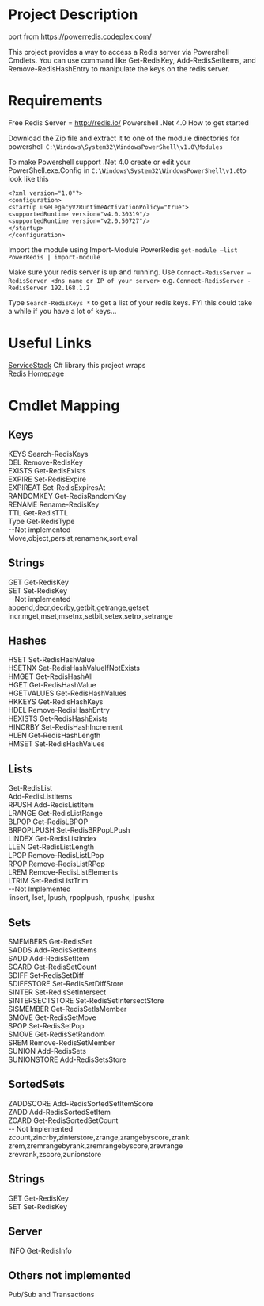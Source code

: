 Project Description
=======

port from https://powerredis.codeplex.com/

This project provides a way to access a Redis server via Powershell Cmdlets. You can use command like Get-RedisKey, Add-RedisSetItems, and Remove-RedisHashEntry to manipulate the keys on the redis server.



# Requirements

Free Redis Server = http://redis.io/
Powershell
.Net 4.0
How to get started

Download the Zip file and extract it to one of the module directories for powershell
`C:\Windows\System32\WindowsPowerShell\v1.0\Modules`

To make Powershell support .Net 4.0 create or edit your PowerShell.exe.Config in `C:\Windows\System32\WindowsPowerShell\v1.0`to look like this 

    <?xml version="1.0"?> 
    <configuration> 
    <startup useLegacyV2RuntimeActivationPolicy="true"> 
    <supportedRuntime version="v4.0.30319"/> 
    <supportedRuntime version="v2.0.50727"/> 
    </startup> 
    </configuration>

Import the module using Import-Module PowerRedis
`get-module –list PowerRedis | import-module`

Make sure your redis server is up and running.
Use `Connect-RedisServer –RedisServer <dns name or IP of your server>` e.g. `Connect-RedisServer -RedisServer 192.168.1.2`

Type `Search-RedisKeys *` to get a list of your redis keys. FYI this could take a while if you have a lot of keys…

# Useful Links

[ServiceStack](https://github.com/ServiceStack/ServiceStack.Redis) C# library this project wraps  
[Redis Homepage](http://redis.io/)


# Cmdlet Mapping

## Keys	
KEYS	Search-RedisKeys  
DEL	Remove-RedisKey  
EXISTS	Get-RedisExists  
EXPIRE	Set-RedisExpire  
EXPIREAT	Set-RedisExpiresAt  
RANDOMKEY	Get-RedisRandomKey  
RENAME	Rename-RedisKey  
TTL	Get-RedisTTL  
Type	Get-RedisType  
--Not implemented	 
Move,object,persist,renamenx,sort,eval	

## Strings	
GET	Get-RedisKey  
SET	Set-RedisKey  
--Not implemented	
append,decr,decrby,getbit,getrange,getset	 
incr,mget,mset,msetnx,setbit,setex,setnx,setrange	 

## Hashes	 
HSET	Set-RedisHashValue  
HSETNX	Set-RedisHashValueIfNotExists  
HMGET	Get-RedisHashAll  
HGET	Get-RedisHashValue  
HGETVALUES	Get-RedisHashValues  
HKKEYS	Get-RedisHashKeys  
HDEL	Remove-RedisHashEntry  
HEXISTS	Get-RedisHashExists  
HINCRBY	Set-RedisHashIncrement  
HLEN	Get-RedisHashLength  
HMSET	Set-RedisHashValues  

## Lists	
Get-RedisList  
Add-RedisListItems  
RPUSH	Add-RedisListItem  
LRANGE	Get-RedisListRange  
BLPOP	Get-RedisLBPOP  
BRPOPLPUSH	Set-RedisBRPopLPush  
LINDEX	Get-RedisListIndex  
LLEN	Get-RedisListLength  
LPOP	Remove-RedisListLPop  
RPOP	Remove-RedisListRPop  
LREM	Remove-RedisListElements  
LTRIM	Set-RedisListTrim  
--Not Implemented	 
linsert, lset, lpush, rpoplpush, rpushx, lpushx



## Sets	 
SMEMBERS	Get-RedisSet  
SADDS	Add-RedisSetItems  
SADD	Add-RedisSetItem  
SCARD	Get-RedisSetCount  
SDIFF	Set-RedisSetDiff  
SDIFFSTORE	Set-RedisSetDiffStore  
SINTER	Set-RedisSetIntersect  
SINTERSECTSTORE	Set-RedisSetIntersectStore  
SISMEMBER	Get-RedisSetIsMember  
SMOVE	Get-RedisSetMove  
SPOP	Set-RedisSetPop  
SMOVE	Get-RedisSetRandom  
SREM	Remove-RedisSetMember  
SUNION	Add-RedisSets  
SUNIONSTORE	Add-RedisSetsStore  

## SortedSets	 
ZADDSCORE	Add-RedisSortedSetItemScore  
ZADD	Add-RedisSortedSetItem  
ZCARD	Get-RedisSortedSetCount  
-- Not Implemented	
zcount,zincrby,zinterstore,zrange,zrangebyscore,zrank  
zrem,zremrangebyrank,zremrangebyscore,zrevrange  
zrevrank,zscore,zunionstore	 

## Strings	
GET	Get-RedisKey  
SET	Set-RedisKey  

## Server	 
INFO	Get-RedisInfo  

## Others not implemented	 
Pub/Sub and Transactions
